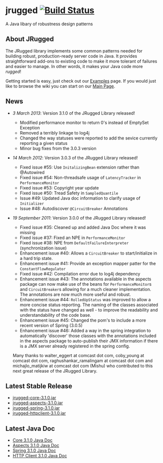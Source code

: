 # jrugged [![Build Status](https://travis-ci.org/Comcast/jrugged.png)](https://travis-ci.org/Comcast/jrugged)

A Java libary of robustness design patterns


## About JRugged
The JRugged library implements some common patterns needed for building robust, production-ready server code in Java. It provides straightforward add-ons to existing code to make it more tolerant of failures and easier to manage. In other words, it makes your Java code more _rugged_!

Getting started is easy, just check out our [Examples](https://github.com/Comcast/jrugged/wiki/Examples) page.  If you would just like to browse the wiki you can start on our [Main Page](https://github.com/Comcast/jrugged/wiki).


## News
- *3 March 2013*: Version 3.1.0 of the JRugged Library released!
    - Modified performance monitor to return 0's instead of EmptySet Exception
    - Removed a terribly linkage to log4j
    - Changed the way statuses were reported to add the sevice currently reporting a given status
    - Minor bug fixes from the 3.0.3 version

- *14 March 2012*: Version 3.0.3 of the JRugged Library released!
    - Fixed issue #55: Use `InitalizingBean` extension rather than @Autowired
    - Fixed issue #54: Non-threadsafe usage of `LatencyTracker` in `PerformanceMonitor`
    - Fixed issue #53: Copyright year update
    - Fixed issue #50: Tread Safety in `SampledQuantile`
    - Issue #49: Updated Java doc information to clarify usage of `Initializer`
    - Issue #48: Autodiscover `@CircuitBreaker` Annotations

- *19 September 2011*: Version 3.0.0 of the JRugged Library released!
    - Fixed issue #35: Cleaned up and added Java Doc where it was missing
    - Fixed issue #37: Fixed an NPE in `PerformanceMonitor`
    - Fixed issue #38: NPE from `DefaultFailureInterpreter` (synchronization issue)
    - Enhancement issue #40: Allows a `CircuitBreaker` to start/initialize in a hard trip state.
    - Enhancement issue #41: Provide an exception mapper patter for the `ConstantFlowRegulator`
    - Fixed issue #42: Compilation error due to log4j dependency
    - Enhancement issue #43: The annotations available in the aspects package can now make use of the beans for `PerformanceMonitor`s and `CircuitBreaker`s allowing for a much cleaner implementation.  The annotations are now much more useful and robust.
    - Enhancement issue #44: `RolledUpStatus` was improved to allow a more concise status reporting.  The naming of the classes associated with the status have changed as well - to improve the readability and understandability of the code base.
    - Enhancement issue #45: Changed the pom's to include a more recent version of Spring (3.0.5)
    - Enhancement issue #46: Added a way in the spring integration to automatically 'discover' those classes with the annotations included in the aspects package to auto-publish their JMX information if there is a JMX server already registered in the spring config.

    Many thanks to walter\_eggert at comcast dot com, coby\_young at comcast dot com, raghushankar\_ramalingam at comcast dot com and michajlo\_matijkiw at comcast dot com (Mishu) who contributed to this next great release of the JRugged Library.

## Latest Stable Release

- [jrugged-core-3.1.0.jar](http://jrugged.s3.amazonaws.com/downloads/jrugged-core-3.1.0.jar)
- [jrugged-aspects-3.1.0.jar](http://jrugged.s3.amazonaws.com/downloads/jrugged-aspects-3.1.0.jar)
- [jrugged-spring-3.1.0.jar](http://jrugged.s3.amazonaws.com/downloads/jrugged-spring-3.1.0.jar)
- [jrugged-httpclient-3.1.0.jar](http://jrugged.s3.amazonaws.com/downloads/jrugged-httpclient-3.1.0.jar)

## Latest Java Doc
- [Core 3.1.0 Java Doc](http://jrugged.s3.amazonaws.com/jrugged-core-3.1.0/index.html)
- [Aspects 3.1.0 Java Doc](http://jrugged.s3.amazonaws.com/jrugged-aspects-3.1.0/index.html)
- [Spring 3.1.0 Java Doc](http://jrugged.s3.amazonaws.com/jrugged-spring-3.1.0/index.html)
- [HTTP Client 3.1.0 Java Doc](http://jrugged.s3.amazonaws.com/jrugged-httpclient-3.1.0/index.html)

